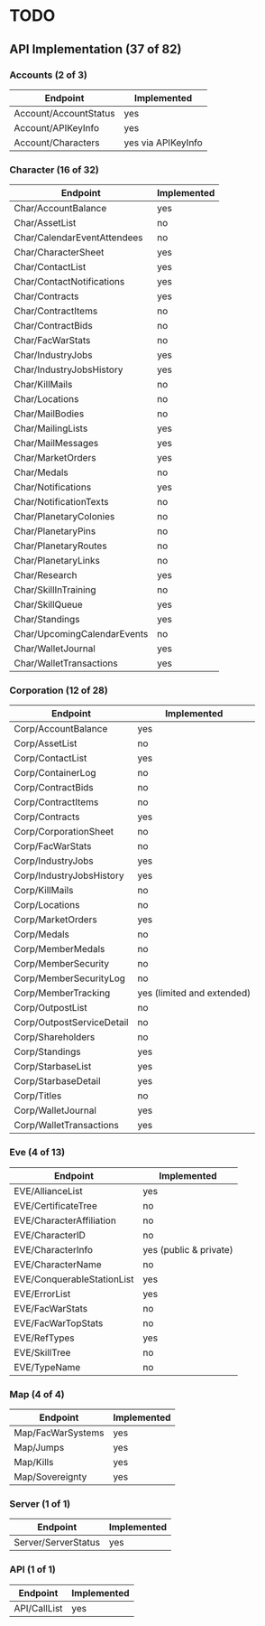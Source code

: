 # TODO #

## API Implementation (37 of 82) ##

### Accounts (2 of 3)


| Endpoint              | Implemented |
|-----------------------|-------------|
| Account/AccountStatus | yes         |
| Account/APIKeyInfo    | yes         |
| Account/Characters    | yes via APIKeyInfo |

### Character (16 of 32)

| Endpoint                    | Implemented |
|-----------------------------|-------------|
| Char/AccountBalance         | yes         |
| Char/AssetList              | no          |
| Char/CalendarEventAttendees | no          |
| Char/CharacterSheet         | yes         |
| Char/ContactList            | yes         |
| Char/ContactNotifications   | yes         |
| Char/Contracts              | yes         |
| Char/ContractItems          | no          |
| Char/ContractBids           | no          |
| Char/FacWarStats            | no          |
| Char/IndustryJobs           | yes         |
| Char/IndustryJobsHistory    | yes         |
| Char/KillMails              | no          |
| Char/Locations              | no          |
| Char/MailBodies             | no          |
| Char/MailingLists           | yes         |
| Char/MailMessages           | yes         |
| Char/MarketOrders           | yes         |
| Char/Medals                 | no          |
| Char/Notifications          | yes         |
| Char/NotificationTexts      | no          |
| Char/PlanetaryColonies      | no          |
| Char/PlanetaryPins          | no          |
| Char/PlanetaryRoutes        | no          |
| Char/PlanetaryLinks         | no          |
| Char/Research               | yes         |
| Char/SkillInTraining        | no          |
| Char/SkillQueue             | yes         |
| Char/Standings              | yes         |
| Char/UpcomingCalendarEvents | no          |
| Char/WalletJournal          | yes         |
| Char/WalletTransactions     | yes         |

### Corporation (12 of 28)

| Endpoint                  | Implemented                |
|---------------------------|----------------------------|
| Corp/AccountBalance       | yes                        |
| Corp/AssetList            | no                         |
| Corp/ContactList          | yes                        |
| Corp/ContainerLog         | no                         |
| Corp/ContractBids         | no                         |
| Corp/ContractItems        | no                         |
| Corp/Contracts            | yes                        |
| Corp/CorporationSheet     | no                         |
| Corp/FacWarStats          | no                         |
| Corp/IndustryJobs         | yes                        |
| Corp/IndustryJobsHistory  | yes                        |
| Corp/KillMails            | no                         |
| Corp/Locations            | no                         |
| Corp/MarketOrders         | yes                        |
| Corp/Medals               | no                         |
| Corp/MemberMedals         | no                         |
| Corp/MemberSecurity       | no                         |
| Corp/MemberSecurityLog    | no                         |
| Corp/MemberTracking       | yes (limited and extended) |
| Corp/OutpostList          | no                         |
| Corp/OutpostServiceDetail | no                         |
| Corp/Shareholders         | no                         |
| Corp/Standings            | yes                        |
| Corp/StarbaseList         | yes                        |
| Corp/StarbaseDetail       | yes                        |
| Corp/Titles               | no                         |
| Corp/WalletJournal        | yes                        |
| Corp/WalletTransactions   | yes                        |

### Eve (4 of 13)

| Endpoint                   | Implemented |
|----------------------------|-------------|
| EVE/AllianceList           | yes         |
| EVE/CertificateTree        | no          |
| EVE/CharacterAffiliation   | no          |
| EVE/CharacterID            | no          |
| EVE/CharacterInfo          | yes (public & private)      |
| EVE/CharacterName          | no          |
| EVE/ConquerableStationList | yes         |
| EVE/ErrorList              | yes         |
| EVE/FacWarStats            | no          |
| EVE/FacWarTopStats         | no          |
| EVE/RefTypes               | yes         |
| EVE/SkillTree              | no          |
| EVE/TypeName               | no          |

### Map (4 of 4)

| Endpoint          | Implemented |
|-------------------|-------------|
| Map/FacWarSystems | yes         |
| Map/Jumps         | yes         |
| Map/Kills         | yes         |
| Map/Sovereignty   | yes         |

### Server (1 of 1)

| Endpoint            | Implemented |
|---------------------|-------------|
| Server/ServerStatus | yes         |

### API (1 of 1)

| Endpoint     | Implemented |
|--------------|-------------|
| API/CallList | yes         |
